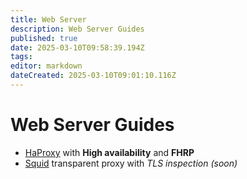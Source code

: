 ```yaml
---
title: Web Server
description: Web Server Guides
published: true
date: 2025-03-10T09:58:39.194Z
tags: 
editor: markdown
dateCreated: 2025-03-10T09:01:10.116Z
---
```


# Web Server Guides

- [HaProxy](/web-server/haproxy) with **High availability** and **FHRP**
- [Squid](/web-server/transparent-proxy) transparent proxy with *TLS inspection (soon)*
